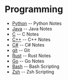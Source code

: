 # Programming

- [Python](python.md) -- Python Notes
- [Java](java.md) -- Java Notes
- [C](c.md) -- C Notes
- [C++](cpp.md) -- C++ Notes
- [C#](c_sharp.md) -- C# Notes
- [git](git.md) -- Git
- [Rust](rust.md) -- Rust Notes
- [Go](go.md) -- Go Notes
- [Bash](bash.md) -- Bash Scripting
- [Zsh](zsh.md) -- Zsh Scripting
